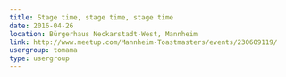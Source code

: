 ```yaml
---
title: Stage time, stage time, stage time
date: 2016-04-26
location: Bürgerhaus Neckarstadt-West, Mannheim
link: http://www.meetup.com/Mannheim-Toastmasters/events/230609119/
usergroup: tomama
type: usergroup
---
```

